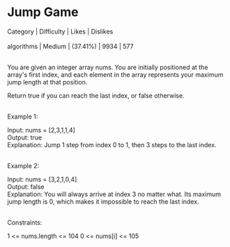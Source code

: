 # Jump Game<br>
 Category	| Difficulty	| Likes	| Dislikes <br><br>
 algorithms |	Medium | (37.41%) |	9934 | 577<br><br>

You are given an integer array nums. You are initially positioned at the array's first index, and each element in the array represents your maximum jump length at that position.

Return true if you can reach the last index, or false otherwise.
<br><br>
 

Example 1:

Input: nums = [2,3,1,1,4]<br>
Output: true<br>
Explanation: Jump 1 step from index 0 to 1, then 3 steps to the last index.<br><br>

Example 2:

Input: nums = [3,2,1,0,4]<br>
Output: false<br>
Explanation: You will always arrive at index 3 no matter what. Its maximum jump length is 0, which makes it impossible to reach the last index.<br><br>
 

Constraints:

1 <= nums.length <= 104
0 <= nums[i] <= 105

